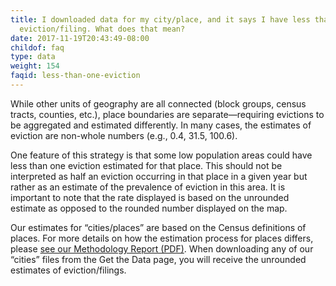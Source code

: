 ```yaml
---
title: I downloaded data for my city/place, and it says I have less than one
  eviction/filing. What does that mean?
date: 2017-11-19T20:43:49-08:00
childof: faq
type: data
weight: 154
faqid: less-than-one-eviction
---
```

While other units of geography are all connected (block groups, census tracts, counties, etc.), place boundaries are separate—requiring evictions to be aggregated and estimated differently. In many cases, the estimates of eviction are non-whole numbers (e.g., 0.4, 31.5, 100.6).

One feature of this strategy is that some low population areas could have less than one eviction estimated for that place. This should not be interpreted as half an eviction occurring in that place in a given year but rather as an estimate of the prevalence of eviction in this area. It is important to note that the rate displayed is based on the unrounded estimate as opposed to the rounded number displayed on the map.

Our estimates for “cities/places” are based on the Census definitions of places. For more details on how the estimation process for places differs, please [see our Methodology Report (PDF)](https://evictionlab.org/docs/Eviction%20Lab%20Methodology%20Report.pdf). When downloading any of our “cities” files from the Get the Data page, you will receive the unrounded estimates of eviction/filings.